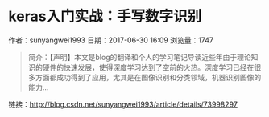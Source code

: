 # keras入门实战：手写数字识别
作者：sunyangwei1993
日期：2017-06-30 16:09
浏览量：1747
> 简介：【声明】本文是blog的翻译和个人的学习笔记导读近些年由于理论知识的硬件的快速发展，使得深度学习达到了空前的火热。深度学习已经在很多方面都成功得到了应用，尤其是在图像识别和分类领域，机器识别图像的能力...

 链接：http://blog.csdn.net/sunyangwei1993/article/details/73998297
